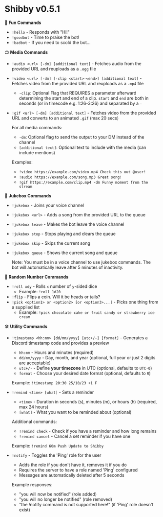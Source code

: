 # Shibby v0.5.1

🎈 **Fun Commands**
- `!hello` - Responds with "Hi!"
- `!goodbot` - Time to praise the bot!
- `!badbot` - If you need to scold the bot...

📺 **Media Commands**
- `!audio <url> [-dm] [additional text]` - Fetches audio from the provided URL and reuploads as a `.ogg` file
- `!video <url> [-dm] [-clip <start>-<end>] [additional text]` - Fetches video from the provided URL and reuploads as a `.mp4` file
  - `-clip`: Optional Flag that REQUIRES a parameter afterward determining the start and end of a clip. `start` and `end` are both in seconds (or in timecode e.g. 1:26-3:26) and separated by a `-`
- `!gif <url> [-dm] [additional text]` - Fetches video from the provided URL and converts to an animated `.gif` (max 20 secs)

  For all media commands:
  - `-dm`: Optional flag to send the output to your DM instead of the channel
  - `[additional text]`: Optional text to include with the media (can include mentions)
  
  Examples:
  - `!video https://example.com/video.mp4 Check this out @user!`
  - `!audio https://example.com/song.mp3 Great song!`
  - `!gif https://example.com/clip.mp4 -dm Funny moment from the stream`

🎵 **Jukebox Commands**
- `!jukebox` - Joins your voice channel
- `!jukebox <url>` - Adds a song from the provided URL to the queue
- `!jukebox leave` - Makes the bot leave the voice channel
- `!jukebox stop` - Stops playing and clears the queue
- `!jukebox skip` - Skips the current song
- `!jukebox queue` - Shows the current song and queue

  Note: You must be in a voice channel to use jukebox commands.
  The bot will automatically leave after 5 minutes of inactivity.

🎲 **Random Number Commands**
- `!roll xdy` - Rolls `x` number of `y`-sided dice
  - Example: `!roll 1d20`
- `!flip` - Flips a coin. Will it be heads or tails?
- `!pick <option1> or <option2> [or <option3>...]` - Picks one thing from a supplied list
  - Example: `!pick chocolate cake or fruit candy or strawberry ice cream`

🛠️ **Utility Commands**
- `!timestamp <hh:mm> [dd/mm/yyyy] [utc+/-] [format]` - Generates a Discord timestamp code and provides a preview
  - `hh:mm` - Hours and minutes (required)
  - `dd/mm/yyyy` - Day, month, and year (optional, full year or just 2 digits are acceptable)
  - `utc+/-` - Define **your timezone** in UTC (optional, defaults to `UTC-0`)
  - `format` - Choose your desired date format (optional, defaults to `R`)
  
  Example: `!timestamp 20:30 25/10/23 +1 F`

- `!remind <time> [what]` - Sets a reminder
  - `<time>` - Duration in seconds (s), minutes (m), or hours (h) (required, max 24 hours)
  - `[what]` - What you want to be reminded about (optional)
  
  Additional commands:
  - `!remind check` - Check if you have a reminder and how long remains
  - `!remind cancel` - Cancel a set reminder if you have one

  Example: `!remind 60m Push Update to Shibby`

- `!notify` - Toggles the 'Ping' role for the user
  - Adds the role if you don't have it, removes it if you do
  - Requires the server to have a role named 'Ping' configured
  - Messages are automatically deleted after 5 seconds
  
  Example responses:
  - "you will now be notified" (role added)
  - "you will no longer be notified" (role removed)
  - "the !notify command is not supported here!" (if 'Ping' role doesn't exist)
